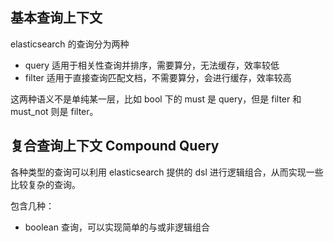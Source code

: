 ## 基本查询上下文
elasticsearch 的查询分为两种

- query 适用于相关性查询并排序，需要算分，无法缓存，效率较低
- filter 适用于直接查询匹配文档，不需要算分，会进行缓存，效率较高

这两种语义不是单纯某一层，比如 bool 下的 must 是 query，但是 filter 和 must_not 则是 filter。


## 复合查询上下文 Compound Query
各种类型的查询可以利用 elasticsearch 提供的 dsl 进行逻辑组合，从而实现一些比较复杂的查询。

包含几种：

- boolean 查询，可以实现简单的与或非逻辑组合
